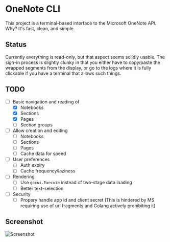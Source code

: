 # OneNote CLI

This project is a terminal-based interface to the Microsoft
OneNote API. Why? It's fast, clean, and simple.

## Status

Currently everything is read-only, but that aspect seems 
solidly usable. The sign-in process is slightly clunky in that
you either have to copy/paste the wrapped segments from the
display, or go to the logs where it is fully clickable if
you have a terminal that allows such things.

## TODO

- [ ] Basic navigation and reading of
    - [x] Notebooks
    - [x] Sections
    - [x] Pages
    - [ ] Section groups
- [ ] Allow creation and editing
  - [ ] Notebooks
  - [ ] Sections
  - [ ] Pages
  - [ ] Cache data for speed
- [ ] User preferences
  - [ ] Auth expiry
  - [ ] Cache frequency/laziness
- [ ] Rendering
  - [ ] Use `gocui.Execute` instead of two-stage data loading
  - [ ] Better text-selection
- [ ] Security
  - [ ] Propery handle app id and client secret (This is hindered by MS requiring use of url fragments and Golang actively prohibiting it)

## Screenshot

![Screenshot](http://i.imgur.com/kQWy37Z.gifv)